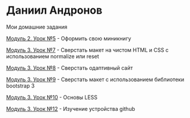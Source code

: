 # Даниил Андронов
Мои домашние задания

[Модуль 2. Урок №5](https://danandro.github.io/2-5/ "") - Оформить свою миникнигу

[Модуль 3. Урок №7](https://danandro.github.io/3-7/ "") - Сверстать макет на чистом HTML и CSS с использованием normalize или reset

[Модуль 3. Урок №8](https://danandro.github.io/3-8/ "") - Сверстать одаптивный сайт

[Модуль 3. Урок №9](https://danandro.github.io/3-9/ "") - Сверстать макет с использованием библиотеки bootstrap 3

[Модуль 3. Урок №10](https://danandro.github.io/3-10/ "") - Основы LESS

[Модуль 3. Урок №12](https://danandro.github.io/2-5/ "") - Изучение устройства github
